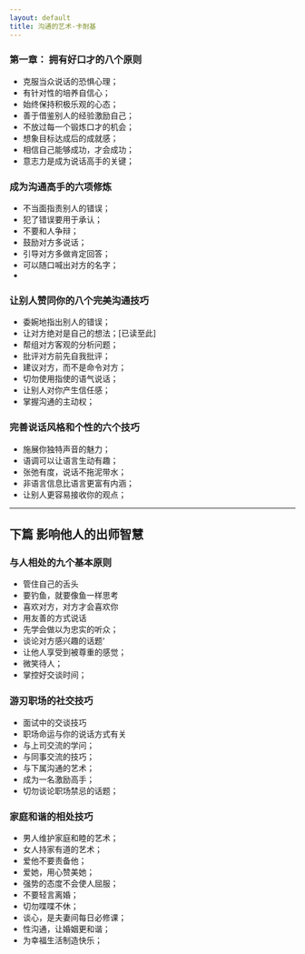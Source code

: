 ```yaml
---
layout: default
title: 沟通的艺术-卡耐基
---
```


### 第一章： 拥有好口才的八个原则

* 克服当众说话的恐惧心理；
* 有针对性的培养自信心；
*  始终保持积极乐观的心态；
*  善于借鉴别人的经验激励自己；
*  不放过每一个锻炼口才的机会；
*  想象目标达成后的成就感；
*  相信自己能够成功，才会成功；
*  意志力是成为说话高手的关键；

### 成为沟通高手的六项修炼
* 不当面指责别人的错误；
* 犯了错误要用于承认；
* 不要和人争辩；
* 鼓励对方多说话；
* 引导对方多做肯定回答；
* 可以随口喊出对方的名字；
*

### 让别人赞同你的八个完美沟通技巧
* 委婉地指出别人的错误；
* 让对方绝对是自己的想法；[已读至此]
* 帮组对方客观的分析问题；
* 批评对方前先自我批评；
* 建议对方，而不是命令对方；
* 切勿使用指使的语气说话；
* 让别人对你产生信任感；
* 掌握沟通的主动权；

### 完善说话风格和个性的六个技巧
* 施展你独特声音的魅力；
* 语调可以让语言生动有趣；
* 张弛有度，说话不拖泥带水；
* 非语言信息比语言更富有内涵；
* 让别人更容易接收你的观点；

---
**下篇** 影响他人的出师智慧
---

### 与人相处的九个基本原则
* 管住自己的舌头
* 要钓鱼，就要像鱼一样思考
* 喜欢对方，对方才会喜欢你
* 用友善的方式说话
* 先学会做以为忠实的听众；
* 谈论对方感兴趣的话题‘
* 让他人享受到被尊重的感觉；
* 微笑待人；
* 掌控好交谈时间；

### 游刃职场的社交技巧
* 面试中的交谈技巧
* 职场命运与你的说话方式有关
* 与上司交流的学问；
* 与同事交流的技巧；
* 与下属沟通的艺术；
* 成为一名激励高手；
* 切勿谈论职场禁忌的话题；

### 家庭和谐的相处技巧
* 男人维护家庭和睦的艺术；
* 女人持家有道的艺术；
* 爱他不要责备他；
* 爱她，用心赞美她；
* 强势的态度不会使人屈服；
* 不要轻言离婚；
* 切勿喋喋不休；
* 谈心，是夫妻间每日必修课；
* 性沟通，让婚姻更和谐；
* 为幸福生活制造快乐；